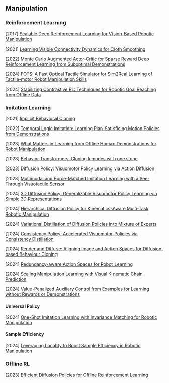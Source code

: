 ## Manipulation

### Reinforcement Learning

[2017] [Scalable Deep Reinforcement Learning for Vision-Based Robotic Manipulation](https://proceedings.mlr.press/v87/kalashnikov18a/kalashnikov18a.pdf)

[2021] [Learning Visible Connectivity Dynamics for Cloth Smoothing](https://arxiv.org/abs/2105.10389)

[2022] [Monte Carlo Augmented Actor-Critic for Sparse Reward Deep Reinforcement Learning from Suboptimal Demonstrations](https://arxiv.org/abs/2210.07432)

[2024] [FOTS: A Fast Optical Tactile Simulator for Sim2Real Learning of Tactile-motor Robot Manipulation Skills](https://arxiv.org/abs/2404.19217)

[2024] [Stabilizing Contrastive RL: Techniques for Robotic Goal Reaching from Offline Data](https://openreview.net/pdf?id=Xkf2EBj4w3)



### Imitation Learning

[2021] [Implicit Behavioral Cloning](https://arxiv.org/abs/2109.00137)

[2022] [Temporal Logic Imitation: Learning Plan-Satisficing Motion Policies from Demonstrations](https://arxiv.org/abs/2206.04632)

[2023] [What Matters in Learning from Offline Human Demonstrations for Robot Manipulation](https://arxiv.org/abs/2108.03298)

[2023] [Behavior Transformers: Cloning k modes with one stone](https://arxiv.org/abs/2206.11251)

[2023] [Diffusion Policy: Visuomotor Policy Learning via Action Diffusion](https://arxiv.org/abs/2303.04137)

[2023] [Multimodal and Force-Matched Imitation Learning with a See-Through Visuotactile Sensor](https://arxiv.org/abs/2311.01248)

[2024] [3D Diffusion Policy: Generalizable Visuomotor Policy Learning via Simple 3D Representations](https://arxiv.org/abs/2403.03954)

[2024] [Hierarchical Diffusion Policy for Kinematics-Aware Multi-Task Robotic Manipulation](https://arxiv.org/abs/2403.03890)

[2024] [Variational Distillation of Diffusion Policies into Mixture of Experts](https://arxiv.org/abs/2406.12538)

[2024] [Consistency Policy: Accelerated Visuomotor Policies via Consistency Distillation](https://arxiv.org/abs/2405.07503)

[2024] [Render and Diffuse: Aligning Image and Action Spaces for Diffusion-based Behaviour Cloning](https://arxiv.org/abs/2405.18196)

[2024] [Redundancy-aware Action Spaces for Robot Learning](https://arxiv.org/abs/2406.04144)

[2024] [Scaling Manipulation Learning with Visual Kinematic Chain Prediction](https://arxiv.org/abs/2406.07837)

[2024] [Value-Penalized Auxiliary Control from Examples for Learning without Rewards or Demonstrations](https://arxiv.org/abs/2407.03311)

#### Universal Policy

[2024] [One-Shot Imitation Learning with Invariance Matching for Robotic Manipulation](https://arxiv.org/abs/2405.13178)

#### Sample Efficiency

[2024] [Leveraging Locality to Boost Sample Efficiency in Robotic Manipulation](https://arxiv.org/abs/2406.10615)



### Offline RL

[2023] [Efficient Diffusion Policies for Offline Reinforcement Learning](https://arxiv.org/abs/2305.20081)
